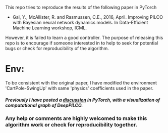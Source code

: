 This repo tries to reproduce the results of the following paper in PyTorch

- Gal, Y., McAllister, R. and Rasmussen, C.E., 2016, April. Improving PILCO with Bayesian neural network dynamics models. In Data-Efficient Machine Learning workshop, ICML.

However, it is failed to learn a good controller. The purpose of releasing this repo is to encourage if someone interested in to help to seek for potential bugs or check for reproducibility of the algorithm. 

# Env:
To be consistent with the original paper, I have modified the environment 'CartPole-SwingUp' with same 'physics' coefficients used in the paper. 

##### Previously I have posted a [discussion](https://discuss.pytorch.org/t/should-we-set-requires-grad-false-for-this-rl-computational-graph/8143) in PyTorch, with a visualization of computational graph of DeepPILCO. 

### Any help or comments are highly welcomed to make this algorithm work or check for reproducibility together. 
